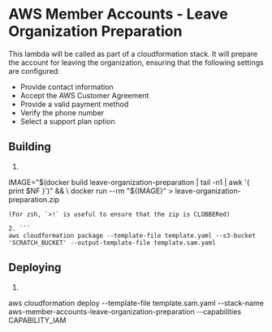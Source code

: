 # AWS Member Accounts - Leave Organization Preparation

This lambda will be called as part of a cloudformation stack.
It will prepare the account for leaving the organization, ensuring that the
following settings are configured:
  * Provide contact information
  * Accept the AWS Customer Agreement
  * Provide a valid payment method
  * Verify the phone number
  * Select a support plan option

## Building

1. ```
IMAGE="$(docker build leave-organization-preparation | tail -n1 | awk '{ print $NF }')" && \
docker run --rm "${IMAGE}" > leave-organization-preparation.zip
```
(For zsh, `>!` is useful to ensure that the zip is CLOBBERed)

2. ```
aws cloudformation package --template-file template.yaml --s3-bucket 'SCRATCH_BUCKET' --output-template-file template.sam.yaml
```

## Deploying

1. ```
aws cloudformation deploy --template-file template.sam.yaml --stack-name aws-member-accounts-leave-organization-preparation --capabilities CAPABILITY_IAM
```
